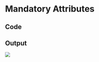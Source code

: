 # Mandatory Attributes

## Code

<code-block src="entity-with-mandatory.txt"/>

## Output

![](entity-with-mandatory.png)